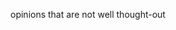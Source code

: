 opinions that are not well thought-out


<img src="https://theepdinker.github.io/github-pages-with-jekyll/theepdinker.JPG" width="10" height="10">


